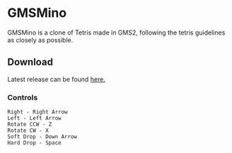 # GMSMino
GMSMino is a clone of Tetris made in GMS2, following the tetris guidelines as closely as possible.

## Download
Latest release can be found [here.](https://github.com/LiteUnder/GMSMino/releases/latest)

### Controls
```
Right - Right Arrow
Left - Left Arrow
Rotate CCW - Z
Rotate CW - X
Soft Drop - Down Arrow
Hard Drop - Space
```
